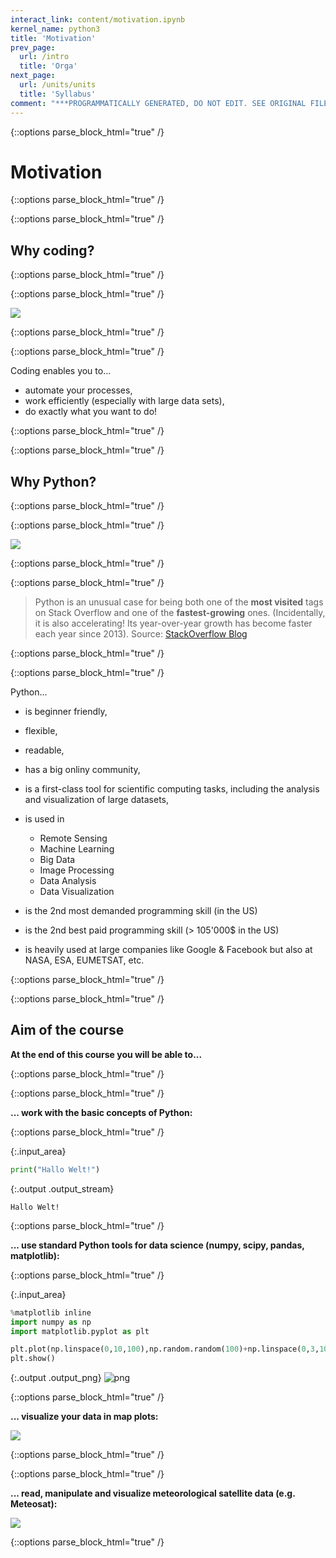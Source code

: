 ```yaml
---
interact_link: content/motivation.ipynb
kernel_name: python3
title: 'Motivation'
prev_page:
  url: /intro
  title: 'Orga'
next_page:
  url: /units/units
  title: 'Syllabus'
comment: "***PROGRAMMATICALLY GENERATED, DO NOT EDIT. SEE ORIGINAL FILES IN /content***"
---
```



{::options parse_block_html="true" /}

    
# Motivation


{::options parse_block_html="true" /}



{::options parse_block_html="true" /}

    
## Why coding?


{::options parse_block_html="true" /}



{::options parse_block_html="true" /}

    
![](images/motivation/coding_superpower.jpg)


{::options parse_block_html="true" /}



{::options parse_block_html="true" /}

    
Coding enables you to...
- automate your processes,
- work efficiently (especially with large data sets),
- do exactly what you want to do!


{::options parse_block_html="true" /}



{::options parse_block_html="true" /}

    
## Why Python?


{::options parse_block_html="true" /}



{::options parse_block_html="true" /}

    
![](images/motivation/python_r_development.png)


{::options parse_block_html="true" /}



{::options parse_block_html="true" /}

    
> Python is an unusual case for being both one of the **most visited** tags on Stack Overflow and one of the **fastest-growing** ones. (Incidentally, it is also accelerating! Its year-over-year growth has become faster each year since 2013). Source: [StackOverflow Blog](https://stackoverflow.blog/2017/09/06/incredible-growth-python/)


{::options parse_block_html="true" /}



{::options parse_block_html="true" /}

    
Python...
- is beginner friendly,
- flexible,
- readable,
- has a big onliny community,
- is a first-class tool for scientific computing tasks, including the analysis and visualization of large datasets,
- is used in
    - Remote Sensing
    - Machine Learning
    - Big Data
    - Image Processing
    - Data Analysis
    - Data Visualization


- is the 2nd most demanded programming skill (in the US)
- is the 2nd best paid programming skill (> 105'000$ in the US)
- is heavily used at large companies like Google & Facebook but also at NASA, ESA, EUMETSAT, etc.


{::options parse_block_html="true" /}



{::options parse_block_html="true" /}

    
## Aim of the course

**At the end of this course you will be able to...**


{::options parse_block_html="true" /}



{::options parse_block_html="true" /}

    
**... work with the basic concepts of Python:**


{::options parse_block_html="true" /}




{:.input_area}
```python
print("Hallo Welt!")
```


{:.output .output_stream}
```
Hallo Welt!

```


{::options parse_block_html="true" /}

    
**... use standard Python tools for data science (numpy, scipy, pandas, matplotlib):**


{::options parse_block_html="true" /}




{:.input_area}
```python
%matplotlib inline
import numpy as np
import matplotlib.pyplot as plt

plt.plot(np.linspace(0,10,100),np.random.random(100)+np.linspace(0,3,100))
plt.show()
```



{:.output .output_png}
![png](/media/sebastian/Lacie/Promotion/Jupyter/Python-Kurs/sommersemester_2019/_build/motivation_12_0.png)




{::options parse_block_html="true" /}

    
**... visualize your data in map plots:**

![](images/motivation/basemap_example.png)


{::options parse_block_html="true" /}



{::options parse_block_html="true" /}

    
**... read, manipulate and visualize meteorological satellite data (e.g. Meteosat):**

![](images/motivation/msg_example.png)


{::options parse_block_html="true" /}


